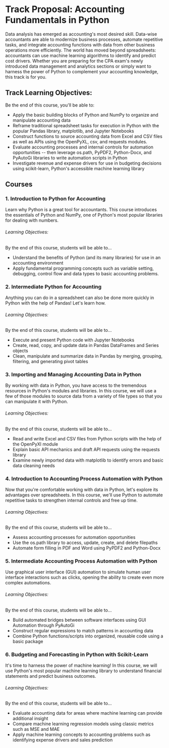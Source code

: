 # Track Proposal: Accounting Fundamentals in Python
Data analysis has emerged as accounting's most desired skill. Data-wise accountants are able to modernize business processes, automate repetitive tasks, and integrate accounting functions with data from other business operations more efficiently. The world has moved beyond spreadsheets: accountants can use machine learning algorithms to identify and predict cost drivers. Whether you are preparing for the CPA exam's newly introduced data management and analytics sections or simply want to harness the power of Python to complement your accounting knowledge, this track is for you.


## Track Learning Objectives:
  Be the end of this course, you'll be able to:
   - Apply the basic building blocks of Python and NumPy to organize and manipulate accounting data
   - Reframe traditional spreadsheet tasks for execution in Python with the popular Pandas library, matplotlib, and Jupyter Notebooks
   - Construct functions to source accounting data from Excel and CSV files as well as APIs using the OpenPyXL, csv, and requests modules.
   - Evaluate accounting processes and internal controls for automation opportunities -- then leverage os.path, PyPDF2, Python-Docx, and PyAutoGi libraries to write automation scripts in Python
   - Investigate revenue and expense drivers for use in budgeting decisions using scikit-learn, Python's accessible machine learning library

## Courses
### 1. Introduction to Python for Accounting
  Learn why Python is a great tool for accountants. This course introduces the essentials of Python and NumPy, one of Python's most popular libraries for dealing with numbers.

 ######  Learning Objectives:
  By the end of this course, students will be able to...
  - Understand the benefits of Python (and its many libraries) for use in an accounting environment
  - Apply fundamental programming concepts such as variable setting, debugging, control flow and data types to basic accounting problems.

### 2. Intermediate Python for Accounting
  Anything you can do in a spreadsheet can also be done more quickly in Python with the help of Pandas! Let's learn how.

 ######  Learning Objectives:
  By the end of this course, students will be able to...
  - Execute and present Python code with Jupyter Notebooks
  - Create, read, copy, and update data in Pandas DataFrames and Series objects
  - Clean, manipulate and summarize data in Pandas by merging, grouping, filtering, and generating pivot tables

### 3. Importing and Managing Accounting Data in Python
  By working with data in Python, you have access to the tremendous resources in Python's modules and libraries. In this course, we will use a few of those modules to source data from a variety of file types so that you can manipulate it with Python.

 ######  Learning Objectives:
  By the end of this course, students will be able to...
  - Read and write Excel and CSV files from Python scripts with the help of the OpenPyXl module
  - Explain basic API mechanics and draft API requests using the requests library
  - Examine newly imported data with matplotlib to identify errors and basic data cleaning needs

### 4. Introduction to Accounting Process Automation with Python
  Now that you're comfortable working with data in Python, let's explore its advantages over spreadsheets. In this course, we'll use Python to automate repetitive tasks to strengthen internal controls and free up time.

 ######  Learning Objectives:
  By the end of this course, students will be able to...
  - Assess accounting processes for automation opportunities
  - Use the os.path library to access, update, create, and delete filepaths
  - Automate form filling in PDF and Word using PyPDF2 and Python-Docx

### 5. Intermediate Accounting Process Automation with Python
  Use graphical user interface (GUI) automation to simulate human user interface interactions such as clicks, opening the ability to create even more complex automations.

 ######  Learning Objectives:
  By the end of this course, students will be able to...
  - Build automated bridges between software interfaces using GUI Automation through PyAutoGi
  - Construct regular expressions to match patterns in accounting data
  - Combine Python functions/scripts into organized, reusable code using a basic package

### 6. Budgeting and Forecasting in Python with Scikit-Learn
  It's time to harness the power of machine learning! In this course, we will use Python's most popular machine learning library to understand financial statements and predict business outcomes.

######   Learning Objectives:
  By the end of this course, students will be able to...
  - Evaluate accounting data for areas where machine learning can provide additional insight
  - Compare machine learning regression models using classic metrics such as MSE and MAE
  - Apply machine learning concepts to accounting problems such as identifying expense drivers and sales prediction
